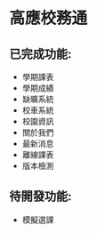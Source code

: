 高應校務通
===========

## 已完成功能:
- 學期課表
- 學期成績
- 缺曠系統
- 校車系統
- 校園資訊
- 關於我們
- 最新消息
- 離線課表
- 版本檢測

## 待開發功能:
- 模擬選課
